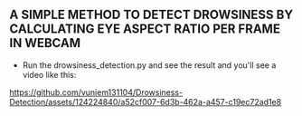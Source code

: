 ## A SIMPLE METHOD TO DETECT DROWSINESS BY CALCULATING EYE ASPECT RATIO PER FRAME IN WEBCAM
- Run the drowsiness_detection.py and see the result and you'll see a video like this: 

https://github.com/vuniem131104/Drowsiness-Detection/assets/124224840/a52cf007-6d3b-462a-a457-c19ec72ad1e8

